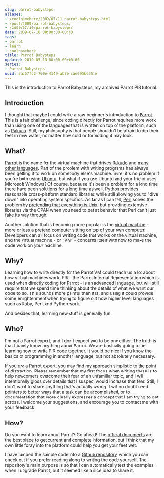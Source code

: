 ```yaml
---
slug: parrot-babysteps
aliases:
- /coolnamehere/2009/07/11_parrot-babysteps.html
- /post/2009/parrot-babysteps/
- /2009/07/10/parrot-babysteps/
date: 2009-07-10 00:00:00+00:00
tags:
- parrot
- learn
- coolnamehere
title: Parrot Babysteps
updated: 2019-05-13 00:00:00+00:00
series:
- Parrot Babysteps
uuid: 2ac57fc2-700e-4149-ab7e-cae095b6551e
---
```

This is the introduction to Parrot Babysteps, my archived Parrot PIR tutorial.
<!-- TEASER_END -->

## Introduction

I thought that maybe I could write a raw beginner's introduction to [Parrot](http://parrot.org).
This is a fair challenge, since coding directly for Parrot requires more work than using one
of the languages that is written on top of the platform, such as [Rakudo](http://rakudo.org).
Still, my philosophy is that people shouldn't be afraid to dip their feet in new water, no matter how
cold or forbidding it may look.

## What?

[Perl]: /tags/perl/
[Python]: /tags/python/

[Parrot](http://parrot.org) is the name for the virtual machine that drives [Rakudo](http://rakudo.org)
and [many other languages](http://www.parrot.org/languages). Part of the problem with writing
programs has always been getting it to work on somebody else's machine. Sure, it's no problem if
you're both using [Ubuntu](http://ubuntu.com), but what if you use Ubuntu and your friend uses
Microsoft Windows? Of course, because it's been a problem for a long time there have been solutions
for a long time as well. [Python][] provides reasonable cross-platform
standard libraries while still allowing you to "dive down" into operating system specifics. 
As far as I can tell, [Perl][] solves the problem by [pretending that everything
is Unix](http://perldoc.perl.org/perlfork.html), but providing extensive libraries via 
the [CPAN](http://cpan.org) when you need to get at behavior that Perl can't just fake 
its way through.

Another solution that is becoming more popular is the [virtual 
machine](http://en.wikipedia.org/wiki/Virtual_machine) - more or less a pretend computer sitting
on top of your own computer. Developers can all focus on writing code that works on the
virtual machine, and the virtual machine - or "VM" - concerns itself with how to make the code
work on *your* machine.

## Why?

Learning how to write directly for the Parrot VM could teach us a lot about how virtual machines
work. PIR - the Parrot Internal Representation which is used when directly coding for Parrot -
is an advanced language, but will still require that we spend time thinking about the details
of what we want our code to do. This sounds more painful than it is, and using it could provide
some enlightenment when trying to figure out how higher level languages such as Ruby, Perl, and
Python work.

And besides that, learning new stuff is generally fun.

## Who?

I'm not a Parrot expert, and I don't expect you to be one either. The truth is that I barely know
anything about Parrot. We are basically going to be learning how to write PIR code
together. It would be nice if you know the basics of programming in another language, but not
absolutely necessary.

If you *are* a Parrot expert, you may find my approach simplistic to the point of distraction.
Please remember that my first focus when writing these is to help newcomers overcome their
fear of an unfamiliar topic, and I will intentionally gloss over details that I suspect would
increase that fear. Still, I don't want to share anything that's actually *wrong*.
I will no doubt need pointers to better ways that a task can be accomplished, or to
documentation that more clearly expresses a concept that I am trying to get across. I welcome
your suggestions, and encourage you to contact me with your feedback.

## How?

Do you want to learn about Parrot? Go ahead! The [official 
documents](http://docs.parrot.org/parrot/latest/html/index.html) are the best place to get 
current and complete information, but I think that my own little foray into the platform 
could help you get your feet wet.

[Github repository]: http://github.com/brianwisti/parrot-babysteps

I have lumped the sample code into a [Github repository][], which you can check
out if you prefer reading along to writing the code yourself. The repository's
main purpose is so that I can automatically test the examples when I upgrade
Parrot, but it seemed like a nice idea to share it.